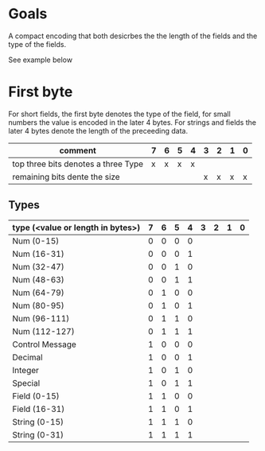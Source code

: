 # Goals

A compact encoding that both desicrbes the the length of the fields and the type of the fields.

See example below

# First byte

For short fields, the first byte denotes the type of the field, for small numbers the value is encoded in the later 4 bytes. For strings and fields the later 4 bytes denote the length of the preceeding data.

| comment                               | 7   | 6   | 5   | 4   | 3   | 2   | 1   | 0  |
| ------------------------------------- | --- | --- | --- | --- | --- | --- | --- | ---|
| top three bits denotes a three Type   | x   | x   | x   |  x  |     |     |     |    |
| remaining bits dente the size         |     |     |     |     | x   | x  |  x   | x  |


## Types

| type (\<value or length in bytes\>)   | 7   | 6   | 5   | 4   | 3   | 2   | 1   | 0  |
| ------------------------------------- | --- | --- | --- | --- | --- | --- | --- | ---|
| Num (0-15)                            | 0   | 0   | 0   | 0   |     |     |     |    | 
| Num (16-31)                           | 0   | 0   | 0   | 1   |     |     |     |    | 
| Num (32-47)                           | 0   | 0   | 1   | 0   |     |     |     |    | 
| Num (48-63)                           | 0   | 0   | 1   | 1   |     |     |     |    | 
| Num (64-79)                           | 0   | 1   | 0   | 0   |     |     |     |    | 
| Num (80-95)                           | 0   | 1   | 0   | 1   |     |     |     |    | 
| Num (96-111)                          | 0   | 1   | 1   | 0   |     |     |     |    | 
| Num (112-127)                         | 0   | 1   | 1   | 1   |     |     |     |    | 
| Control Message                       | 1   | 0   | 0   | 0   |     |     |     |    | 
| Decimal                               | 1   | 0   | 0   | 1   |     |     |     |    | 
| Integer                               | 1   | 0   | 1   | 0   |     |     |     |    | 
| Special                               | 1   | 0   | 1   | 1   |     |     |     |    | 
| Field (0-15)                          | 1   | 1   | 0   | 0   |     |     |     |    |
| Field (16-31)                         | 1   | 1   | 0   | 1   |     |     |     |    |
| String (0-15)                         | 1   | 1   | 1   | 0   |     |     |     |    |
| String (0-31)                         | 1   | 1   | 1   | 1   |     |     |     |    | 
